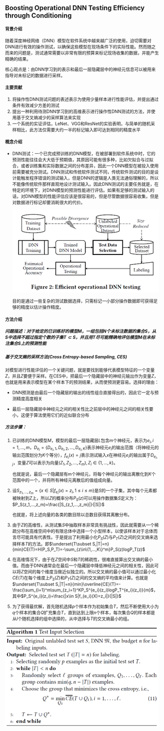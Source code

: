 ## Boosting Operational DNN Testing Efficiency through Conditioning

#### 背景介绍

随着深度神经网络（DNN）模型在软件系统中越来越广泛的使用，迫切需要对DNN进行有效的操作测试，以确保这些模型在现场条件下的实际性能。然而随之而来的问题是，测试通常需要以非常有限的预算来标记现场收集的数据，并能产生精确的结果。

核心观点是：由DNN学习到的表示和最后一层隐藏层中的神经元信息可以被用来指导对未标记的数据进行采样。

#### 主要贡献

1. 将操作性DNN测试问题的表述表示为使用少量样本进行性能评估，并提出通过条件有效减少方差的测试
2. 提出一种利用待测DNN学习到的高维表示进行操作性DNN测试的方法，并使用基于交叉熵减少的采样算法来实现
3. 一个系统的实证评估，LeNet、VGG和ResNet的实验表明，与简单的随机采样相比，此方法仅需要大约一半的标记输入即可达到相同的精度水平

#### 概念介绍

* DNN测试：一个已完成预训练的DNN模型，在被部署到软件系统中时，它的预测性能往往会大大低于预期值，其原因可能有很多种，比如欠拟合与过拟合，或者训练集和实际数据之间的分布差异，因此一个DNN模型在被投入使用前需要被充分测试。DNN测试和传统软件测试不同，传统软件测试的目的是设计能触发程序错误的测试输入，但是DNN的逻辑是人类无法通俗理解的，所以不能像传统软件那样直观地设计测试输入。因此DNN测试的主要任务就是，在特定的环境下，对DNN模型的预测性能进行评估。如果有足够的测试输入的话，对DNN模型的性能评估应该是很容易的，但是尽管数据很容易收集，但是对数据进行标记却要消耗很大的代价。

    ![CES_figure1](../Images/CES_figure1.png)

    目的是通过一些复杂的测试数据选择，只需标记一小部分操作数据即可获得足够的精度以估计操作精度。

#### 方法介绍

##### 问题描述：对于给定的已训练好的模型$M$，一组包括$N$个未标注数据的集合$S$，从$S$中选择不超过指定个数的子集$T\subset S$，并且用$T$尽可能精确地评估模型$M$在未标注集合$S$上的预测性能

##### 基于交叉熵的采样方法(Cross Entropy-based Sampling, CES)

对模型进行性能评估的一个关键问题，就是要找到能够代表模型特征的一个变量$Z$，并且$Z$要便于采样。在CES中，把最后一个隐藏层中的神经元输出作为变量$Z$，也就是用来表示模型在某个样本下的预测结果，从而使预测更容易。选择的理由：

* DNN预测是由最后一个隐藏层的输出的线性组合直接得出的，因此它一定与预测精度高度相关

* 最后一层隐藏层中神经元之间的相关性比之前层中的神经元之间的相关性要小，这便于算法使用它们的近似联合分布

##### 方法步骤：

1. 已训练的DNN模型$M$，模型的最后一层隐藏层$L$包含$m$个神经元，表示为$e_i,i=1,...,m$，$D_{e_i}=\{D_{e_i,1},D_{e_i,2},...,D_{e_i,K}\}$表示神经元$e_i$的输出范围（将神经元的输出范围划分为$K$个等分），$f_{e_i}(x)=j$表示测试输入$x$在神经元$e_i$的输出属于$D_{e_i,j}$，变量$Z$可以表示为向量$(Z_1,Z_2,...,Z_m),Z_i\in\{1,...,k\}$。

    也就是说，最后一个隐藏层有m个神经元，将每个神经元的输出离散化到$K$个范围中的一个，并将所有神经元离散后的值组成向量。

2. 设$S_{z_1,...,z_m}=\{x\in S|f_{e_i}(x)=z_i,1\le i\le m\}$是$S$的一个子集，其中每个元素都被映射到$Z$上，所以$Z$的概率分布$P_S(z)$可以用操作数据集$S$定义为：$P_S(z_1,...,z_m)=\frac{|S_{z_1,...,z_m}|}{|S|}$

    也就是，将上述向量的各类的数目除以总数目获得其离散分布。

3. 由于$Z$的高维性，从测试集$S$中抽取样本非常具有挑战性，因此就需要从一个稀疏分布在高维空间中的有限总体中选择一个小型样本，以使该样本对于总体而言尽可能具有代表性。于是提出了利用最小化$P_S(Z)$与$P_T(Z)$之间的交叉熵来选择样本$T$的方法。即$\underset{T\subset S,|T|=n}{min}CE(T)=H(P_S,P_T)=-\sum_{z\in\{1,...,K\}^m}P_S(z)logP_T(z)$

4. 在高维情况下，由于在$Z$空间中$S$和$T$的稀疏性，很难直接算出交叉熵的最小值。而由于DNN通常会在最后一个隐藏层中降低神经元之间的相关性，因此可以将$Z$空间的每个维度当做近似独立的。所以交叉熵的最小值可以通过最小化$CE(T)$在每个维度上$P_S(Z)$和$P_T(Z)$之间的交叉熵的平均值来计算。也就是$\underset{T\subset S,|T|=n}{min}\overline{CE}(T)=-\frac{\sum_{i=1}^m\sum_{z_i=1}^KP_S^{e_i}(z_i)logP_T^{e_i}(z_i)}{m}$，其中$P_S^{e_i}(z_i)=\frac{|x\in S|f_{e_i}(X)=z_i|}{|S|}$

5. 为了获得最优解，首先随机选择$p$个样本作为初始集合$T$，然后不断使用大小为$q$个样本的集合$Q$扩充集合$T$，直到达到上限$n$个样本，每次集合$Q$的样本都是从$l$个随机选择的组中选择的，从中选择与$T$的交叉熵最小的组。

![CES_Algorithm1](../Images/CES_Algorithm1.png)

























